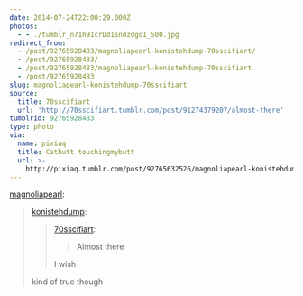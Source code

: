 ```yaml
---
date: 2014-07-24T22:00:29.000Z
photos:
  - - ./tumblr_n71h91crDd1sndzdgo1_500.jpg
redirect_from:
  - /post/92765928483/magnoliapearl-konistehdump-70sscifiart/
  - /post/92765928483/
  - /post/92765928483/magnoliapearl-konistehdump-70sscifiart
  - /post/92765928483
slug: magnoliapearl-konistehdump-70sscifiart
source:
  title: 70sscifiart
  url: 'http://70sscifiart.tumblr.com/post/91274379207/almost-there'
tumblrid: 92765928483
type: photo
via:
  name: pixiaq
  title: Catbutt touchingmybutt
  url: >-
    http://pixiaq.tumblr.com/post/92765632526/magnoliapearl-konistehdump-70sscifiart
---
```

<p><a class="tumblr_blog" href="http://magnoliapearl.tumblr.com/post/92676612324/konistehdump-70sscifiart-almost-there-i">magnoliapearl</a>:</p>
<blockquote>
<p><a class="tumblr_blog" href="http://konistehdump.tumblr.com/post/91300054003/70sscifiart-almost-there-i-wish">konistehdump</a>:</p>
<blockquote>
<p><a class="tumblr_blog" href="http://70sscifiart.tumblr.com/post/91274379207/almost-there">70sscifiart</a>:</p>
<blockquote>
<p>Almost there</p>
</blockquote>
<p>I wish</p>
</blockquote>
<p>kind of true though</p>
</blockquote>
